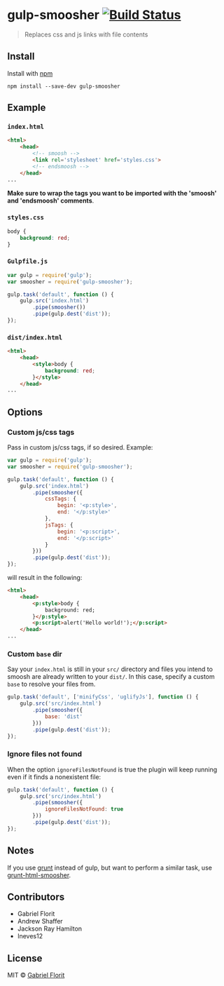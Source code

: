 # gulp-smoosher [![Build Status](https://travis-ci.org/gabrielflorit/gulp-smoosher.png?branch=master)](https://travis-ci.org/gabrielflorit/gulp-smoosher)
> Replaces css and js links with file contents

## Install

Install with [npm](https://npmjs.org/package/gulp-smoosher)

```
npm install --save-dev gulp-smoosher
```


## Example

### `index.html`

```html
<html>
	<head>
		<!-- smoosh -->
		<link rel='stylesheet' href='styles.css'>
		<!-- endsmoosh -->
	</head>
...
```
**Make sure to wrap the tags you want to be imported with the 'smoosh' and 'endsmoosh' comments**.

### `styles.css`

```css
body {
	background: red;
}
```

### `Gulpfile.js`

```js
var gulp = require('gulp');
var smoosher = require('gulp-smoosher');

gulp.task('default', function () {
	gulp.src('index.html')
		.pipe(smoosher())
		.pipe(gulp.dest('dist'));
});
```

### `dist/index.html`

```html
<html>
	<head>
		<style>body {
			background: red;
		}</style>
	</head>
...
```

## Options

### Custom js/css tags
Pass in custom js/css tags, if so desired. Example:

```js
var gulp = require('gulp');
var smoosher = require('gulp-smoosher');

gulp.task('default', function () {
	gulp.src('index.html')
		.pipe(smoosher({
			cssTags: {
				begin: '<p:style>',
				end: '</p:style>'
			},
			jsTags: {
				begin: '<p:script>',
				end: '</p:script>'
			}
		}))
		.pipe(gulp.dest('dist'));
});
```

will result in the following:

```html
<html>
	<head>
		<p:style>body {
			background: red;
		}</p:style>
		<p:script>alert('Hello world!');</p:script>
	</head>
...
```
### Custom `base` dir
Say your `index.html` is still in your `src/` directory and files you intend to smoosh are already written to your `dist/`. In this case, specify a custom `base` to resolve your files from.

```js
gulp.task('default', ['minifyCss', 'uglifyJs'], function () {
	gulp.src('src/index.html')
		.pipe(smoosher({
			base: 'dist'
		}))
		.pipe(gulp.dest('dist'));
});
```

### Ignore files not found
When the option `ignoreFilesNotFound` is true the plugin will keep running even if it finds a nonexistent file:

```js
gulp.task('default', function () {
	gulp.src('src/index.html')
		.pipe(smoosher({
			ignoreFilesNotFound: true
		}))
		.pipe(gulp.dest('dist'));
});
```


## Notes

If you use [grunt](http://gruntjs.com) instead of gulp, but want to perform a similar task, use [grunt-html-smoosher](https://github.com/motherjones/grunt-html-smoosher).

## Contributors

- Gabriel Florit
- Andrew Shaffer
- Jackson Ray Hamilton
- lneves12

## License

MIT © [Gabriel Florit](http://gabrielflorit.github.io/)
